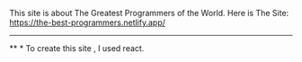 This site is about The Greatest Programmers of the World.
Here is The Site: https://the-best-programmers.netlify.app/

***
**
*
To create this site , I used react.
